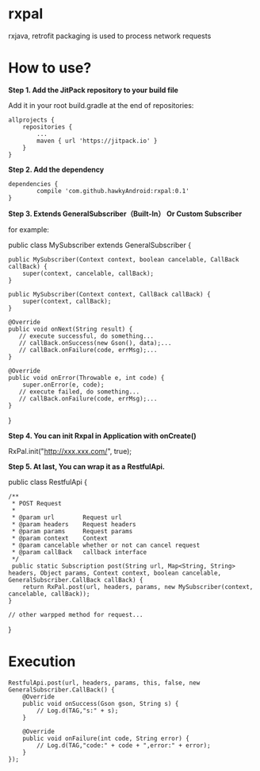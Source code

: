 # rxpal
rxjava, retrofit packaging is used to process network requests

<h1>How to use?</h1>
<b>Step 1. Add the JitPack repository to your build file</b>

Add it in your root build.gradle at the end of repositories:

	allprojects {
		repositories {
			...
			maven { url 'https://jitpack.io' }
		}
	}


<b>Step 2. Add the dependency</b>


	dependencies {
	        compile 'com.github.hawkyAndroid:rxpal:0.1'
	}
  


<b>Step 3. Extends GeneralSubscriber（Built-In） Or Custom Subscriber</b>

for example:

public class MySubscriber extends GeneralSubscriber {

    public MySubscriber(Context context, boolean cancelable, CallBack callBack) {
        super(context, cancelable, callBack);
    }

    public MySubscriber(Context context, CallBack callBack) {
        super(context, callBack);
    }

    @Override
    public void onNext(String result) {
       // execute successful, do something...
       // callBack.onSuccess(new Gson(), data);...
       // callBack.onFailure(code, errMsg);...
    }

    @Override
    public void onError(Throwable e, int code) {
        super.onError(e, code);
       // execute failed, do something...
       // callBack.onFailure(code, errMsg);...
    }

}

<b>Step 4. You can init Rxpal in Application with onCreate() </b>

 RxPal.init("http://xxx.xxx.com/", true);
 
 <b>Step 5. At last, You can wrap it as a RestfulApi.</b>
 
 public class RestfulApi {

    /**
     * POST Request
     *
     * @param url        Request url
     * @param headers    Request headers
     * @param params     Request params
     * @param context    Context
     * @param cancelable whether or not can cancel request
     * @param callBack   callback interface
     */
     public static Subscription post(String url, Map<String, String> headers, Object params, Context context, boolean cancelable, GeneralSubscriber.CallBack callBack) {
        return RxPal.post(url, headers, params, new MySubscriber(context, cancelable, callBack));
    }
    
    // other warpped method for request...

}


<h1> Execution </h1>

    RestfulApi.post(url, headers, params, this, false, new GeneralSubscriber.CallBack() {
        @Override
        public void onSuccess(Gson gson, String s) {
            // Log.d(TAG,"s:" + s);
        }

        @Override
        public void onFailure(int code, String error) {
            // Log.d(TAG,"code:" + code + ",error:" + error);
        }
    });


